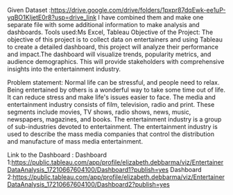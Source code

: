 Given Dataset :https://drive.google.com/drive/folders/1pxpr87dqEwk-ee1uP-yqBO1KIjetE0r8?usp=drive_link
I have combined them and make one separate file with some additional information to make analysis and dashboards.
Tools used:Ms Excel, Tableau
Objective of the Project: 
The objective of this project is to collect data on entertainers and using Tableau to create a detailed dashboard, this project will analyze their performance and impact.The dashboard will visualize trends, popularity metrics, and audience demographics. This will provide stakeholders with comprehensive insights into the entertainment industry.

Problem statement:
Normal life can be stressful, and people need to relax. Being entertained by others is a wonderful way to take some time out of life. It can reduce stress and make life's issues easier to face. The media and entertainment industry consists of film, television, radio and print. These segments include movies, TV shows, radio shows, news, music, newspapers, magazines, and books. The entertainment industry is a group of sub-industries devoted to entertainment. The entertainment industry is used to describe the mass media companies that control the distribution and manufacture of mass media entertainment.

Link to the Dashboard :
Dashboard 1:https://public.tableau.com/app/profile/elizabeth.debbarma/viz/EntertainerDataAnalysis_17210667604100/Dashboard1?publish=yes
Dashboard 2:https://public.tableau.com/app/profile/elizabeth.debbarma/viz/EntertainerDataAnalysis_17210667604100/Dashboard2?publish=yes


